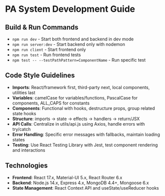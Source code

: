# PA System Development Guide

## Build & Run Commands
- `npm run dev` - Start both frontend and backend in dev mode
- `npm run server:dev` - Start backend only with nodemon
- `npm run client` - Start frontend only
- `npm run test` - Run frontend tests
- `npm test -- --testPathPattern=ComponentName` - Run specific test

## Code Style Guidelines
- **Imports**: React/framework first, third-party next, local components, utilities last
- **Variables**: camelCase for variables/functions, PascalCase for components, ALL_CAPS for constants
- **Components**: Functional with hooks, destructure props, group related state hooks
- **Structure**: imports → state → effects → handlers → return/JSX
- **API Calls**: Centralize in utils/api.js using Axios, handle errors with try/catch
- **Error Handling**: Specific error messages with fallbacks, maintain loading states
- **Testing**: Use React Testing Library with Jest, test component rendering and interactions

## Technologies
- **Frontend**: React 17.x, Material-UI 5.x, React Router 6.x
- **Backend**: Node.js 14.x, Express 4.x, MongoDB 4.4+, Mongoose 6.x
- **State Management**: React Context API and useState/useReducer hooks